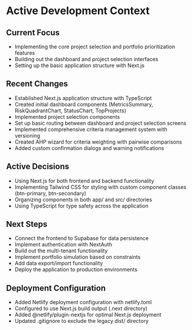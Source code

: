 # Active Development Context

## Current Focus
- Implementing the core project selection and portfolio prioritization features
- Building out the dashboard and project selection interfaces
- Setting up the basic application structure with Next.js

## Recent Changes
- Established Next.js application structure with TypeScript
- Created initial dashboard components (MetricsSummary, RiskQuadrantChart, StatusChart, TopProjects)
- Implemented project selection components
- Set up basic routing between dashboard and project selection screens
- Implemented comprehensive criteria management system with versioning
- Created AHP wizard for criteria weighting with pairwise comparisons
- Added custom confirmation dialogs and warning notifications

## Active Decisions
- Using Next.js for both frontend and backend functionality
- Implementing Tailwind CSS for styling with custom component classes (btn-primary, btn-secondary)
- Organizing components in both app/ and src/ directories
- Using TypeScript for type safety across the application

## Next Steps
- Connect the frontend to Supabase for data persistence
- Implement authentication with NextAuth
- Build out the multi-tenant functionality
- Implement portfolio simulation based on constraints
- Add data export/import functionality
- Deploy the application to production environments

## Deployment Configuration
- Added Netlify deployment configuration with netlify.toml
- Configured to use Next.js build output (.next directory)
- Added @netlify/plugin-nextjs for optimal Next.js deployment
- Updated .gitignore to exclude the legacy dist/ directory
